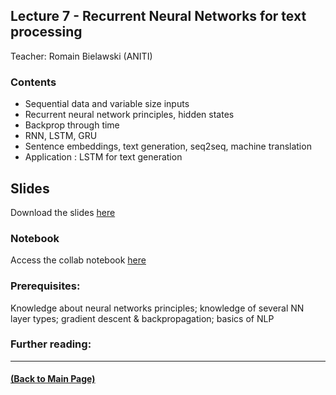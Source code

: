 ## Lecture 7 - Recurrent Neural Networks for text processing
Teacher: Romain Bielawski (ANITI)
<!--
### Lecture video
View the recorded lecture [here](https://drive.google.com/file/d/1Gs8LSEkDLlXxj_rRPwOt-dN20r19n0wo/view?usp=sharing)  (this will only be available for approximately 6 weeks after the course)
-->
### Contents

* Sequential data and variable size inputs
* Recurrent neural network principles, hidden states
* Backprop through time
* RNN, LSTM, GRU
* Sentence embeddings, text generation, seq2seq, machine translation
* Application : LSTM for text generation

## Slides

Download the slides [here](https://docs.google.com/presentation/d/1KS1_n3JO_4yZ1xCn8tDjkGPiSr2L1RIRN4SVFcXrhgk/edit?usp=sharing)

### Notebook
Access the collab notebook [here](https://colab.research.google.com/drive/1MWqyE46KXhKfL-hpQBMhAHYSlsKejtal?usp=sharing)


### Prerequisites:
Knowledge about neural networks principles; knowledge of several NN layer types; gradient descent & backpropagation; basics of NLP


### Further reading:

---
#### [(Back to Main Page)](../index.md)
